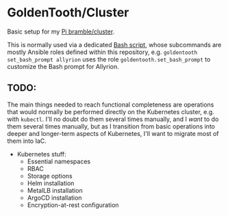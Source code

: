# GoldenTooth/Cluster

Basic setup for my [Pi bramble/cluster](https://github.com/goldentooth/).

This is normally used via a dedicated [Bash script](https://github.com/goldentooth/bash),
whose subcommands are mostly Ansible roles defined within this repository, e.g.
`goldentooth set_bash_prompt allyrion` uses the role `goldentooth.set_bash_prompt`
to customize the Bash prompt for Allyrion.

## TODO:

The main things needed to reach functional completeness are operations that
would normally be performed directly on the Kubernetes cluster, e.g. with
`kubectl`. I'll no doubt do them several times manually, and I _want_ to do
them several times manually, but as I transition from basic operations into
deeper and longer-term aspects of Kubernetes, I'll want to migrate most of
them into IaC.

- Kubernetes stuff:
  - Essential namespaces
  - RBAC
  - Storage options
  - Helm installation
  - MetalLB installation
  - ArgoCD installation
  - Encryption-at-rest configuration

